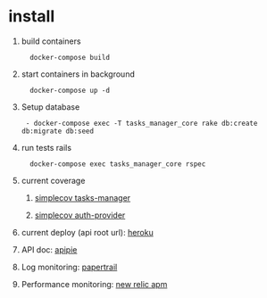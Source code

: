 # install

1. build containers

   ```
     docker-compose build
   ```

1. start containers in background

   ```
     docker-compose up -d
   ```

1. Setup database

   ```
    - docker-compose exec -T tasks_manager_core rake db:create db:migrate db:seed

   ```

1. run tests rails

   ```
     docker-compose exec tasks_manager_core rspec
   ```

1. current coverage
   1. [simplecov tasks-manager](https://edimossilva.gitlab.io/tasks-manager)

   1. [simplecov auth-provider](https://edimossilva.gitlab.io/auth-provider)

1. current deploy (api root url):
   [heroku](https://edimossilva-task-manager.herokuapp.com)

1. API doc:
   [apipie](https://edimossilva-task-manager.herokuapp.com/apipie)

1. Log monitoring:
   [papertrail](https://www.papertrail.com/)

1. Performance monitoring:
   [new relic apm](https://newrelic.com/products/application-monitoring)